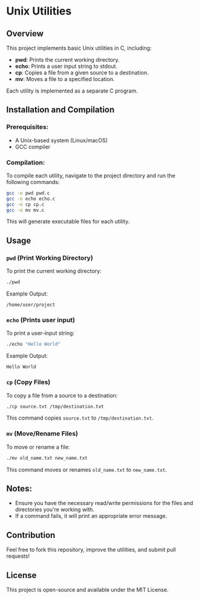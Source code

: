 # Unix Utilities 

## Overview
This project implements basic Unix utilities in C, including:

- **pwd**: Prints the current working directory.
- **echo**: Prints a user input string to stdout.
- **cp**: Copies a file from a given source to a destination.
- **mv**: Moves a file to a specified location.

Each utility is implemented as a separate C program.

## Installation and Compilation

### Prerequisites:
- A Unix-based system (Linux/macOS)
- GCC compiler

### Compilation:
To compile each utility, navigate to the project directory and run the following commands:

```bash
gcc -o pwd pwd.c
gcc -o echo echo.c
gcc -o cp cp.c
gcc -o mv mv.c
```

This will generate executable files for each utility.

## Usage

### `pwd` (Print Working Directory)
To print the current working directory:

```bash
./pwd
```

Example Output:

```
/home/user/project
```

### `echo` (Prints user input)
To print a user-input string:

```bash
./echo "Hello World"
```

Example Output:

```
Hello World
```

### `cp` (Copy Files)
To copy a file from a source to a destination:

```bash
./cp source.txt /tmp/destination.txt
```

This command copies `source.txt` to `/tmp/destination.txt`.

### `mv` (Move/Rename Files)
To move or rename a file:

```bash
./mv old_name.txt new_name.txt
```

This command moves or renames `old_name.txt` to `new_name.txt`.

## Notes:
- Ensure you have the necessary read/write permissions for the files and directories you're working with.
- If a command fails, it will print an appropriate error message.

## Contribution
Feel free to fork this repository, improve the utilities, and submit pull requests!

## License
This project is open-source and available under the MIT License.


